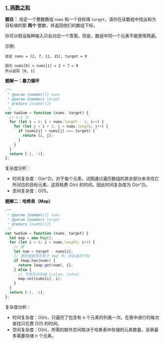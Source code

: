 ### [1. 两数之和](https://leetcode-cn.com/problems/two-sum/)

**题目：** 给定一个整数数组 `nums` 和一个目标值 `target`，请你在该数组中找出和为目标值的那 **两个** 整数，并返回他们的数组下标。

你可以假设每种输入只会对应一个答案。但是，数组中同一个元素不能使用两遍。

示例:

```
给定 nums = [2, 7, 11, 15], target = 9

因为 nums[0] + nums[1] = 2 + 7 = 9
所以返回 [0, 1]
```

**题解一：暴力循环**

```js
/**
 * @param {number[]} nums
 * @param {number} target
 * @return {number[]}
 */
var twoSum = function (nums, target) {
  // n-1 次
  for (let i = 0; i < nums.length - 1; i++) {
    for (let j = i + 1; j < nums.length; j++) {
      if (nums[i] + nums[j] === target) {
        return [i, j];
      }
    }
  }
  return [-1, -1];
};
```

复杂度分析：

- 时间复杂度：O(n^2)，对于每个元素，试图通过遍历数组的其余部分来寻找它所对应的目标元素，这将耗费 O(n) 的时间。因此时间复杂度为 O(n^2)。
- 空间复杂度：O(1)。

**题解二：哈希表（Map）**

```js
/**
 * @param {number[]} nums
 * @param {number} target
 * @return {number[]}
 */
var twoSum = function (nums, target) {
  let map = new Map();
  for (let i = 0; i < nums.length; i++) {
    // 差
    let num = target - nums[i];
    // 差的值是否存在于 map 中，存在返回下标
    if (map.has(num)) {
      return [map.get(num), i];
    } else {
      // 不存在则存储 {value: index}
      map.set(nums[i], i);
    }
  }
  return [-1, -1];
};
```

复杂度分析：

- 时间复杂度：O(n)，只遍历了包含有 n 个元素的列表一次。在表中进行的每次查找只花费 O(1) 的时间。
- 空间复杂度：O(n)，所需的额外空间取决于哈希表中存储的元素数量，该表最多需要存储 n 个元素。
